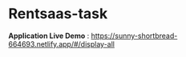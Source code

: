 # Rentsaas-task

**Application Live Demo** : https://sunny-shortbread-664693.netlify.app/#/display-all
